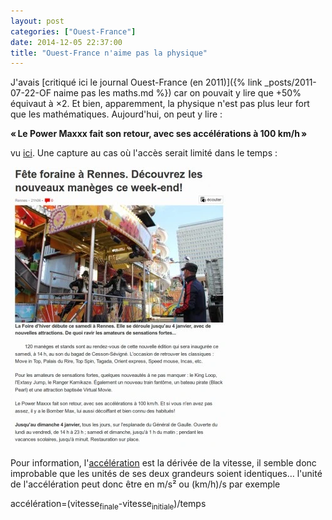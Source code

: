 ```yaml
---
layout: post
categories: ["Ouest-France"]
date: 2014-12-05 22:37:00
title: "Ouest-France n'aime pas la physique"
---
```


J'avais [critiqué ici le journal Ouest-France (en 2011)]({% link _posts/2011-07-22-OF naime pas les maths.md %})
car on pouvait y lire que +50% équivaut à ×2. Et bien, apparemment, la
physique n'est pas plus leur fort que les mathématiques. Aujourd'hui, on
peut y lire :

**« Le Power Maxxx fait son retour, avec ses accélérations à 100 km/h »**

vu [ici](http://www.ouest-france.fr/fete-foraine-rennes-decouvrez-les-nouveaux-maneges-ce-week-end-3029409).
Une capture au cas où l'accès serait limité dans le temps :

![ouestfrance_acceleration(20141205)](/assets/images/ouestfrance_acceleration(20141205).webp)

Pour information, l'[accélération](http://fr.wikipedia.org/wiki/Acc%C3%A9l%C3%A9ration)
est la dérivée de la vitesse, il
semble donc improbable que les unités de ses deux grandeurs soient
identiques… l'unité de l'accélération peut donc être en m/s² ou (km/h)/s par exemple

accélération=(vitesse<sub>finale</sub>-vitesse<sub>initiale</sub>)/temps
